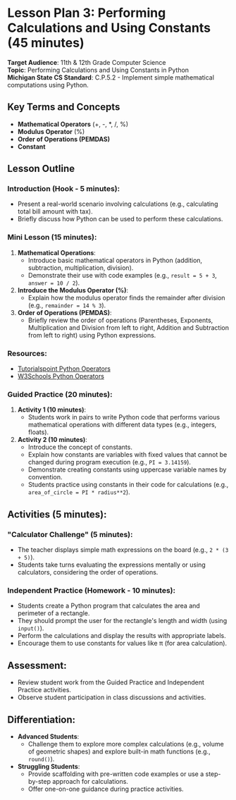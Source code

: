 # Lesson Plan 3: Performing Calculations and Using Constants (45 minutes)

**Target Audience**: 11th & 12th Grade Computer Science  
**Topic**: Performing Calculations and Using Constants in Python  
**Michigan State CS Standard**: C.P.5.2 - Implement simple mathematical computations using Python.

## Key Terms and Concepts
- **Mathematical Operators** (+, -, *, /, %)
- **Modulus Operator** (%)
- **Order of Operations (PEMDAS)**
- **Constant**

## Lesson Outline

### Introduction (Hook - 5 minutes):
- Present a real-world scenario involving calculations (e.g., calculating total bill amount with tax).
- Briefly discuss how Python can be used to perform these calculations.

### Mini Lesson (15 minutes):
1. **Mathematical Operations**:
   - Introduce basic mathematical operators in Python (addition, subtraction, multiplication, division).
   - Demonstrate their use with code examples (e.g., `result = 5 + 3`, `answer = 10 / 2`).
2. **Introduce the Modulus Operator (%)**:
   - Explain how the modulus operator finds the remainder after division (e.g., `remainder = 14 % 3`).
3. **Order of Operations (PEMDAS)**:
   - Briefly review the order of operations (Parentheses, Exponents, Multiplication and Division from left to right, Addition and Subtraction from left to right) using Python expressions.

### Resources:
- [Tutorialspoint Python Operators](https://www.tutorialspoint.com/python/python_operators.htm)
- [W3Schools Python Operators](https://www.w3schools.com/python/python_operators.asp)

### Guided Practice (20 minutes):
1. **Activity 1 (10 minutes)**:
   - Students work in pairs to write Python code that performs various mathematical operations with different data types (e.g., integers, floats).
2. **Activity 2 (10 minutes)**:
   - Introduce the concept of constants.
   - Explain how constants are variables with fixed values that cannot be changed during program execution (e.g., `PI = 3.14159`).
   - Demonstrate creating constants using uppercase variable names by convention.
   - Students practice using constants in their code for calculations (e.g., `area_of_circle = PI * radius**2`).

## Activities (5 minutes):

### "Calculator Challenge" (5 minutes):
- The teacher displays simple math expressions on the board (e.g., `2 * (3 + 5)`).
- Students take turns evaluating the expressions mentally or using calculators, considering the order of operations.

### Independent Practice (Homework - 10 minutes):
- Students create a Python program that calculates the area and perimeter of a rectangle.
- They should prompt the user for the rectangle's length and width (using `input()`).
- Perform the calculations and display the results with appropriate labels.
- Encourage them to use constants for values like π (for area calculation).

## Assessment:
- Review student work from the Guided Practice and Independent Practice activities.
- Observe student participation in class discussions and activities.

## Differentiation:
- **Advanced Students**:
  - Challenge them to explore more complex calculations (e.g., volume of geometric shapes) and explore built-in math functions (e.g., `round()`).
- **Struggling Students**:
  - Provide scaffolding with pre-written code examples or use a step-by-step approach for calculations.
  - Offer one-on-one guidance during practice activities.
